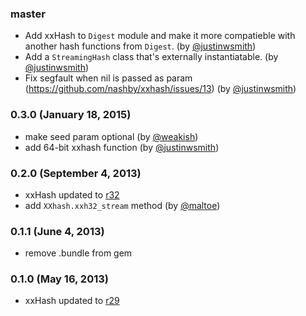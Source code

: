### master
  * Add xxHash to `Digest` module and make it more compatieble
    with another hash functions from `Digest`. (by [@justinwsmith](https://github.com/justinwsmith)) 
  * Add a `StreamingHash` class that's externally instantiatable. (by [@justinwsmith](https://github.com/justinwsmith)) 
  * Fix segfault when nil is passed as param (https://github.com/nashby/xxhash/issues/13) (by [@justinwsmith](https://github.com/justinwsmith)) 
  
### 0.3.0 (January 18, 2015)
  * make seed param optional (by [@weakish](https://github.com/weakish))
  * add 64-bit xxhash function (by [@justinwsmith](https://github.com/justinwsmith)) 

### 0.2.0 (September 4, 2013)
  * xxHash updated to [r32](https://code.google.com/p/xxhash/source/detail?r=32)
  * add `XXhash.xxh32_stream` method (by [@maltoe](https://github.com/maltoe))

### 0.1.1 (June 4, 2013)
  * remove .bundle from gem

### 0.1.0 (May 16, 2013)
  * xxHash updated to [r29](https://code.google.com/p/xxhash/source/detail?r=29)
